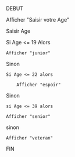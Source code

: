 DEBUT

Afficher "Saisir votre Age"

Saisir Age


Si Age <= 19 Alors

    Afficher "junior"
    
Sinon

    Si Age <= 22 alors
    
        Afficher "espoir"
        
Sinon

    si Age <= 39 alors

    Afficher "senior"
sinon

 
    Afficher "veteran"

FIN

